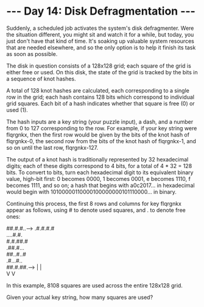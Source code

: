 # --- Day 14: Disk Defragmentation ---

   Suddenly, a scheduled job activates the system's disk defragmenter. Were
   the situation different, you might sit and watch it for a while, but
   today, you just don't have that kind of time. It's soaking up valuable
   system resources that are needed elsewhere, and so the only option is to
   help it finish its task as soon as possible.

   The disk in question consists of a 128x128 grid; each square of the grid
   is either free or used. On this disk, the state of the grid is tracked by
   the bits in a sequence of knot hashes.

   A total of 128 knot hashes are calculated, each corresponding to a single
   row in the grid; each hash contains 128 bits which correspond to
   individual grid squares. Each bit of a hash indicates whether that square
   is free (0) or used (1).

   The hash inputs are a key string (your puzzle input), a dash, and a number
   from 0 to 127 corresponding to the row. For example, if your key string
   were flqrgnkx, then the first row would be given by the bits of the knot
   hash of flqrgnkx-0, the second row from the bits of the knot hash of
   flqrgnkx-1, and so on until the last row, flqrgnkx-127.

   The output of a knot hash is traditionally represented by 32 hexadecimal
   digits; each of these digits correspond to 4 bits, for a total of 4 * 32 =
   128 bits. To convert to bits, turn each hexadecimal digit to its
   equivalent binary value, high-bit first: 0 becomes 0000, 1 becomes 0001, e
   becomes 1110, f becomes 1111, and so on; a hash that begins with
   a0c2017... in hexadecimal would begin with
   10100000110000100000000101110000... in binary.

   Continuing this process, the first 8 rows and columns for key flqrgnkx
   appear as follows, using # to denote used squares, and . to denote free
   ones:

 ##.#.#..-->
 .#.#.#.#  
 ....#.#.  
 #.#.##.#  
 .##.#...  
 ##..#..#  
 .#...#..  
 ##.#.##.-->
 |      |  
 V      V  

   In this example, 8108 squares are used across the entire 128x128 grid.

   Given your actual key string, how many squares are used?

